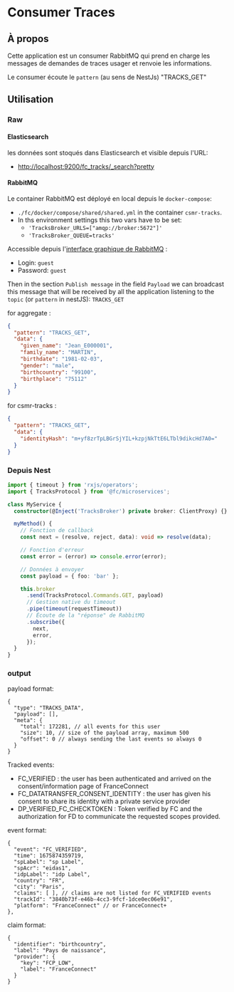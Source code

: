 # Consumer Traces

## À propos

Cette application est un consumer RabbitMQ qui prend en charge les messages de demandes de traces usager et renvoie les informations.

Le consumer écoute le `pattern` (au sens de NestJs) "TRACKS_GET"

## Utilisation

### Raw

#### Elasticsearch

les données sont stoqués dans Elasticsearch et visible depuis l'URL:

- [http://localhost:9200/fc_tracks/\_search?pretty](http://localhost:9200/fc_tracks/_search?pretty)

#### RabbitMQ

Le container RabbitMQ est déployé en local depuis le `docker-compose`:

- `./fc/docker/compose/shared/shared.yml` in the container `csmr-tracks`.
- In ths environment settings this two vars have to be set:
  - `'TracksBroker_URLS=["amqp://broker:5672"]'`
  - `'TracksBroker_QUEUE=tracks'`

Accessible depuis l'[interface graphique de RabbitMQ](http://localhost:15673/#/queues/%2F/tracks) :

- Login: `guest`
- Password: `guest`

Then in the section `Publish message` in the field `Payload` we can broadcast
this message that will be received by all the application listening to the `topic` (or `pattern` in nestJS): `TRACKS_GET`

for aggregate :

```json
{
  "pattern": "TRACKS_GET",
  "data": {
    "given_name": "Jean_E000001",
    "family_name": "MARTIN",
    "birthdate": "1981-02-03",
    "gender": "male",
    "birthcountry": "99100",
    "birthplace": "75112"
  }
}
```

for csmr-tracks :

```json
{
  "pattern": "TRACKS_GET",
  "data": {
    "identityHash": "m+yf8zrTpLBGrSjYIL+kzpjNkTtE6LTbl9dikcHd7A0="
  }
}
```

### Depuis Nest

```typescript
import { timeout } from 'rxjs/operators';
import { TracksProtocol } from '@fc/microservices';

class MyService {
  constructor(@Inject('TracksBroker') private broker: ClientProxy) {}

  myMethod() {
    // Fonction de callback
    const next = (resolve, reject, data): void => resolve(data);

    // Fonction d'erreur
    const error = (error) => console.error(error);

    // Données à envoyer
    const payload = { foo: 'bar' };

    this.broker
      .send(TracksProtocol.Commands.GET, payload)
      // Gestion native du timeout
      .pipe(timeout(requestTimeout))
      // Écoute de la "réponse" de RabbitMQ
      .subscribe({
        next,
        error,
      });
  }
}
```

### output

payload format:

```
{
  "type": "TRACKS_DATA",
  "payload": [],
  "meta": {
    "total": 172281, // all events for this user
    "size": 10, // size of the payload array, maximum 500
    "offset": 0 // always sending the last events so always 0
  }
}
```

Tracked events:

- FC_VERIFIED : the user has been authenticated and arrived on the consent/information page of FranceConnect
- FC_DATATRANSFER_CONSENT_IDENTITY : the user has given his consent to share its identity with a private service provider
- DP_VERIFIED_FC_CHECKTOKEN : Token verified by FC and the authorization for FD to communicate the requested scopes provided.

event format:

```
{
  "event": "FC_VERIFIED",
  "time": 1675874359719,
  "spLabel": "sp Label",
  "spAcr": "eidas1",
  "idpLabel": "idp Label",
  "country": "FR",
  "city": "Paris",
  "claims": [ ], // claims are not listed for FC_VERIFIED events
  "trackId": "3840b73f-e46b-4cc3-9fcf-1dce0ec06e91",
  "platform": "FranceConnect" // or FranceConnect+
},
```

claim format:

```
{
  "identifier": "birthcountry",
  "label": "Pays de naissance",
  "provider": {
    "key": "FCP_LOW",
    "label": "FranceConnect"
  }
}
```
